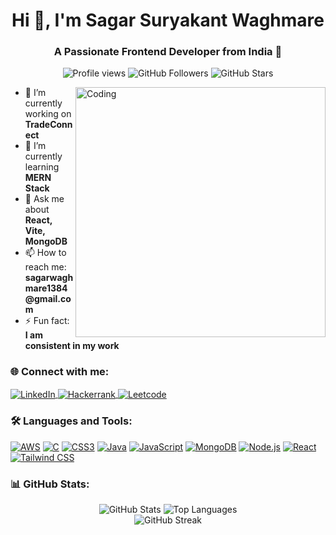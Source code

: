 <h1 align="center">Hi 👋, I'm Sagar Suryakant Waghmare</h1>
<h3 align="center">A Passionate Frontend Developer from India 🚀</h3>

<p align="center">
  <img src="https://komarev.com/ghpvc/?username=sagarsuryakantwaghmare&label=Profile%20views&color=0A66C2&style=flat-square" alt="Profile views" />
  <img src="https://img.shields.io/github/followers/sagarsuryakantwaghmare?label=Followers&color=0A66C2" alt="GitHub Followers" />
  <img src="https://img.shields.io/github/stars/sagarsuryakantwaghmare?label=Stars&color=0A66C2" alt="GitHub Stars" />
</p>

<img align="right" alt="Coding" width="400" src="https://media.giphy.com/media/qgQUggAC3Pfv687qPC/giphy.gif" />

<ul>
  <li>🔭 I’m currently working on <strong>TradeConnect</strong></li>
  <li>🌱 I’m currently learning <strong>MERN Stack</strong></li>
  <li>💬 Ask me about <strong>React, Vite, MongoDB</strong></li>
  <li>📫 How to reach me: <strong>sagarwaghmare1384@gmail.com</strong></li>
  <li>⚡ Fun fact: <strong>I am consistent in my work</strong></li>
</ul>

<h3 align="left">🌐 Connect with me:</h3>
<p align="left">
  <a href="https://linkedin.com/in/sagar-waghmare-83b017266" target="_blank">
    <img align="center" src="https://img.shields.io/badge/-LinkedIn-0A66C2?style=for-the-badge&logo=linkedin&logoColor=white" alt="LinkedIn" />
  </a>
  <a href="https://www.hackerrank.com/sagarwaghmare131" target="_blank">
    <img align="center" src="https://img.shields.io/badge/-Hackerrank-00EA64?style=for-the-badge&logo=hackerrank&logoColor=white" alt="Hackerrank" />
  </a>
  <a href="https://www.leetcode.com/sagarsuryakantwaghmare" target="_blank">
    <img align="center" src="https://img.shields.io/badge/-LeetCode-FFA116?style=for-the-badge&logo=leetcode&logoColor=white" alt="Leetcode" />
  </a>
</p>

<h3 align="left">🛠️ Languages and Tools:</h3>
<p align="left">
  <a href="https://aws.amazon.com" target="_blank"><img src="https://img.shields.io/badge/-AWS-FF9900?style=for-the-badge&logo=amazon-aws&logoColor=white" alt="AWS" /></a>
  <a href="https://www.cprogramming.com/" target="_blank"><img src="https://img.shields.io/badge/-C-00599C?style=for-the-badge&logo=c&logoColor=white" alt="C" /></a>
  <a href="https://www.w3schools.com/css/" target="_blank"><img src="https://img.shields.io/badge/-CSS3-1572B6?style=for-the-badge&logo=css3&logoColor=white" alt="CSS3" /></a>
  <a href="https://www.java.com" target="_blank"><img src="https://img.shields.io/badge/-Java-007396?style=for-the-badge&logo=java&logoColor=white" alt="Java" /></a>
  <a href="https://developer.mozilla.org/en-US/docs/Web/JavaScript" target="_blank"><img src="https://img.shields.io/badge/-JavaScript-F7DF1E?style=for-the-badge&logo=javascript&logoColor=black" alt="JavaScript" /></a>
  <a href="https://www.mongodb.com/" target="_blank"><img src="https://img.shields.io/badge/-MongoDB-47A248?style=for-the-badge&logo=mongodb&logoColor=white" alt="MongoDB" /></a>
  <a href="https://nodejs.org" target="_blank"><img src="https://img.shields.io/badge/-Node.js-339933?style=for-the-badge&logo=node.js&logoColor=white" alt="Node.js" /></a>
  <a href="https://reactjs.org/" target="_blank"><img src="https://img.shields.io/badge/-React-61DAFB?style=for-the-badge&logo=react&logoColor=black" alt="React" /></a>
  <a href="https://tailwindcss.com/" target="_blank"><img src="https://img.shields.io/badge/-Tailwind%20CSS-38B2AC?style=for-the-badge&logo=tailwind-css&logoColor=white" alt="Tailwind CSS" /></a>
</p>

<h3 align="left">📊 GitHub Stats:</h3>
<div align="center">
  <img src="https://github-readme-stats.vercel.app/api?username=sagarsuryakantwaghmare&show_icons=true&theme=radical" alt="GitHub Stats" />
  <img src="https://github-readme-stats.vercel.app/api/top-langs/?username=sagarsuryakantwaghmare&langs_count=8&theme=radical" alt="Top Languages" />
</div>
<div align="center">
  <img src="https://github-readme-streak-stats.herokuapp.com/?user=sagarsuryakantwaghmare&theme=radical" alt="GitHub Streak" />
</div>
